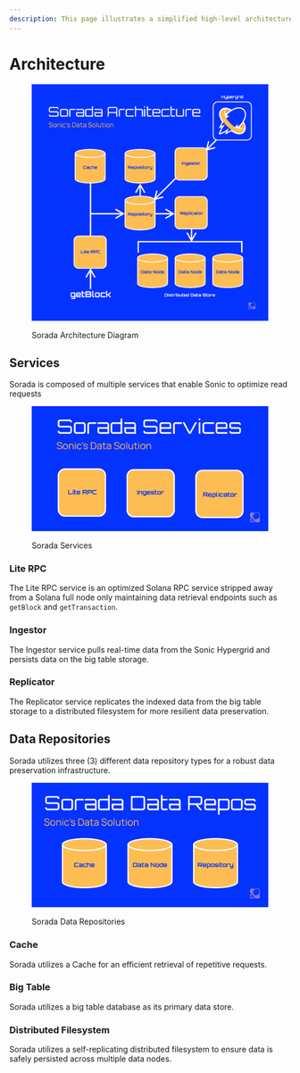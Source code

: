 ```yaml
---
description: This page illustrates a simplified high-level architecture diagram of Sorada.
---
```


# Architecture

<figure><img src="../../.gitbook/assets/sorada-architecture.png" alt=""><figcaption><p>Sorada Architecture Diagram</p></figcaption></figure>

## Services

Sorada is composed of multiple services that enable Sonic to optimize read requests

<figure><img src="../../.gitbook/assets/sorada-services.png" alt=""><figcaption><p>Sorada Services</p></figcaption></figure>

### Lite RPC

The Lite RPC service is an optimized Solana RPC service stripped away from a Solana full node only maintaining data retrieval endpoints such as `getBlock` and `getTransaction`.

### Ingestor

The Ingestor service pulls real-time data from the Sonic Hypergrid and persists data on the big table storage.

### Replicator

The Replicator service replicates the indexed data from the big table storage to a distributed filesystem for more resilient data preservation.





## Data Repositories

Sorada utilizes three (3) different data repository types for a robust data preservation infrastructure.

<figure><img src="../../.gitbook/assets/sorada-data-stores.png" alt=""><figcaption><p>Sorada Data Repositories</p></figcaption></figure>

### Cache

Sorada utilizes a Cache for an efficient retrieval of repetitive requests.

### Big Table

Sorada utilizes a big table database as its primary data store.

### Distributed Filesystem

Sorada utilizes a self-replicating distributed filesystem to ensure data is safely persisted across multiple data nodes.
